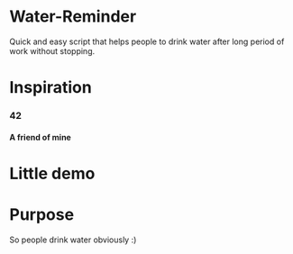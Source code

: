# Water-Reminder
Quick and easy script that helps people to drink water after long period of work without stopping.

# Inspiration
### 42
#### A friend of mine

# Little demo

# Purpose
So people drink water obviously :)
